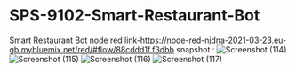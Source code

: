 # SPS-9102-Smart-Restaurant-Bot
Smart Restaurant Bot
node red link-https://node-red-njdna-2021-03-23.eu-gb.mybluemix.net/red/#flow/88cddd1f.f3dbb
snapshot : ![Screenshot (114)](https://user-images.githubusercontent.com/81285351/112272332-12077000-8ca2-11eb-9ed1-996e5ad37ec6.png)
![Screenshot (115)](https://user-images.githubusercontent.com/81285351/112272352-17fd5100-8ca2-11eb-9c1f-acf0e151f721.png)
![Screenshot (116)](https://user-images.githubusercontent.com/81285351/112272370-1fbcf580-8ca2-11eb-9444-f1b120aeb860.png)
![Screenshot (117)](https://user-images.githubusercontent.com/81285351/112272403-28153080-8ca2-11eb-86ae-927c0f624f25.png)
